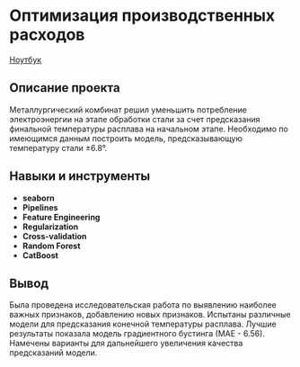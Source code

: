 # Оптимизация производственных расходов

[Ноутбук](https://github.com/ArtemYerokhin/Study_Projects/blob/main/Arc_Furnace/Arc_Furnace_Optimization.ipynb)

## Описание проекта

Металлургический комбинат решил уменьшить потребление электроэнергии на этапе обработки стали за счет предсказания финальной температуры расплава на начальном этапе. Необходимо по имеющимся данным построить модель, предсказывающую температуру стали ±6.8°.


## Навыки и инструменты

- **seaborn**
- **Pipelines**
- **Feature Engineering**
- **Regularization**
- **Cross-validation**
- **Random Forest**
- **CatBoost**


## Вывод

Была проведена исследовательская работа по выявлению наиболее важных признаков, добавлению новых признаков. Испытаны различные модели для предсказания конечной температуры расплава. Лучшие результаты показала модель градиентного бустинга (МАЕ - 6.56). Намечены варианты для дальнейшего увеличения качества предсказаний модели.
